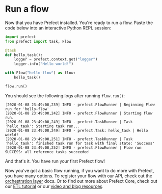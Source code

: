 # Run a flow

Now that you have Prefect installed.  You're ready to run a flow. Paste the code below into an interactive Python REPL session: 

```python
import prefect
from prefect import task, Flow

@task
def hello_task():
    logger = prefect.context.get("logger")
    logger.info("Hello world!")

with Flow("hello-flow") as flow:
    hello_task()

flow.run()
```

You should see the following logs after running `flow.run()`:

```
[2020-01-08 23:49:00,239] INFO - prefect.FlowRunner | Beginning Flow run for 'hello-flow'
[2020-01-08 23:49:00,242] INFO - prefect.FlowRunner | Starting flow run.
[2020-01-08 23:49:00,249] INFO - prefect.TaskRunner | Task 'hello_task': Starting task run...
[2020-01-08 23:49:00,249] INFO - prefect.Task: hello_task | Hello world!
[2020-01-08 23:49:00,251] INFO - prefect.TaskRunner | Task 'hello_task': finished task run for task with final state: 'Success'
[2020-01-08 23:49:00,252] INFO - prefect.FlowRunner | Flow run SUCCESS: all reference tasks succeeded
```

And that's it.  You have run your first Prefect flow!  

Now you've got a basic flow running, if you want to do more with Prefect, you have many options.  To register your flow with our API, check out the [orchestration layer](/orchestration/getting-started/quick-start.md) docs. Or to find out more about Prefect Core, check out our [ETL tutorial](/core/tutorial/01-etl-before-prefect.md) or our [video and blog resources](/core/getting_started/more-resources.md).